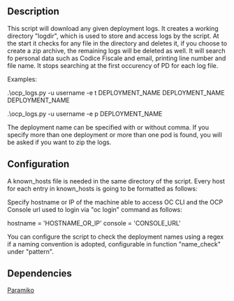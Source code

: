 ## Description

This script will download any given deployment logs. It creates a working directory "logdir", which is used to store and access logs by the script. At the start it checks for any file in the directory and deletes it, if you choose to create a zip archive, the remaining logs will be deleted as well. 
It will search fo personal data such as Codice Fiscale and email, printing line number and file name. It stops searching at the first occurency of PD for each log file.

Examples:

.\ocp_logs.py -u username -e t DEPLOYMENT_NAME DEPLOYMENT_NAME DEPLOYMENT_NAME

.\ocp_logs.py -u username -e p DEPLOYMENT_NAME

The deployment name can be specified with or without comma.
If you specify more than one deployment or more than one pod is found, you will be asked if you want to zip the logs.

## Configuration

A known_hosts file is needed in the same directory of the script. Every host for each entry in known_hosts is going to be formatted as follows:

[XX.XX.XX.XX]:22

Specify hostname or IP of the machine able to access OC CLI and the OCP Console url used to login via "oc login" command as follows:

hostname = 'HOSTNAME_OR_IP'
console = 'CONSOLE_URL'

You can configure the script to check the deployment names using a regex if a naming convention is adopted, configurable in function "name_check" under "pattern".

## Dependencies

[Paramiko](https://www.paramiko.org/installing.html)
